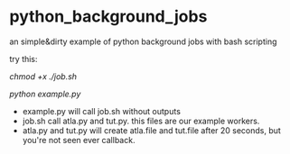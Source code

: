 # python_background_jobs
an simple&dirty example of python background jobs with bash scripting

try this:

*chmod +x ./job.sh*  

*python example.py*

- example.py will call job.sh without outputs 
- job.sh call atla.py and tut.py. this files are our example workers.
- atla.py and tut.py will create atla.file and tut.file after 20 seconds, but you're not seen ever callback.
